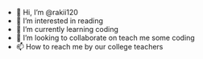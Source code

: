 - 👋 Hi, I’m @rakii120
- 👀 I’m interested in reading 
- 🌱 I’m currently learning coding
- 💞️ I’m looking to collaborate on teach me some coding
- 📫 How to reach me by our college teachers
 

<!---
rakii120/rakii120 is a ✨ special ✨ repository because its `README.md` (this file) appears on your GitHub profile.
You can click the Preview link to take a look at your changes.
--->

